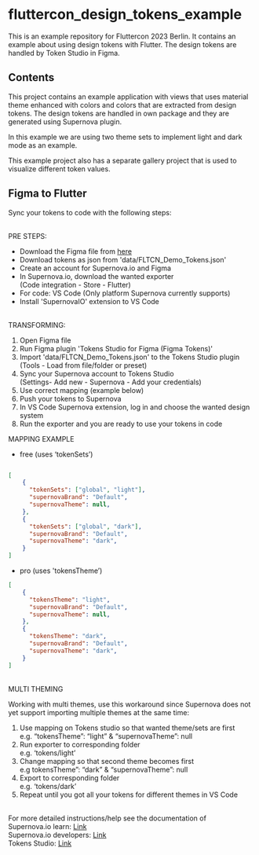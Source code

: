 # fluttercon_design_tokens_example

This is an example repository for Fluttercon 2023 Berlin. It contains an example about using design tokens with Flutter. The design tokens are handled by Token Studio in Figma.

## Contents

This project contains an example application with views that uses material theme enhanced with colors and colors that are extracted from design tokens. The design tokens are handled in own package and they are generated using Supernova plugin.

In this example we are using two theme sets to implement light and dark mode as an example.

This example project also has a separate gallery project that is used to visualize different token values.

## Figma to Flutter

Sync your tokens to code with the following steps:

\
PRE STEPS:

- Download the Figma file from [here](<https://www.figma.com/community/file/1258416157029543893>)
- Download tokens as json from 'data/FLTCN_Demo_Tokens.json'
- Create an account for Supernova.io and Figma
- In Supernova.io, download the wanted exporter \
(Code integration - Store - Flutter)
- For code: VS Code (Only platform Supernova currently supports)
- Install 'SupernovaIO' extension to VS Code

\
TRANSFORMING:

1. Open Figma file
2. Run Figma plugin 'Tokens Studio for Figma (Figma Tokens)'
3. Import 'data/FLTCN_Demo_Tokens.json' to the Tokens Studio plugin \
(Tools - Load from file/folder or preset)
4. Sync your Supernova account to Tokens Studio \
(Settings- Add new - Supernova - Add your credentials)
5. Use correct mapping (example below)
6. Push your tokens to Supernova
7. In VS Code Supernova extension, log in and choose the wanted design system
8. Run the exporter and you are ready to use your tokens in code

MAPPING EXAMPLE

- free (uses ‘tokenSets’)

```json

[
    {
      "tokenSets": ["global", "light"],
      "supernovaBrand": "Default",
      "supernovaTheme": null,
    },
    {
      "tokenSets": ["global", "dark"],
      "supernovaBrand": "Default",
      "supernovaTheme": "dark",
    }
]

```

- pro (uses 'tokensTheme’)

```json
[
    {
      "tokensTheme": "light",
      "supernovaBrand": "Default",
      "supernovaTheme": null,
    },    
    {
      "tokensTheme": "dark",
      "supernovaBrand": "Default",
      "supernovaTheme": "dark",
    }
]
```

\
MULTI THEMING

Working with multi themes, use this workaround since Supernova does not yet support importing multiple themes at the same time:

1. Use mapping on Tokens studio so that wanted theme/sets are first\
e.g. “tokensTheme”: “light” & “supernovaTheme”: null
2. Run exporter to corresponding folder \
e.g. ‘tokens/light’
3. Change mapping so that second theme becomes first \
e.g tokensTheme”: “dark” & “supernovaTheme”: null
4. Export to corresponding folder \
e.g. ‘tokens/dark’
5. Repeat until you got all your tokens for different themes in VS Code

\
For more detailed instructions/help see the documentation of \
Supernova.io learn: [Link](<https://learn.supernova.io/latest/introduction/welcome-to-supernova-DHPbgwzy>) \
Supernova.io developers: [Link](<https://developers.supernova.io/latest/introduction-OZ286CLI>)
\
Tokens Studio: [Link](<https://docs.tokens.studio/>)
